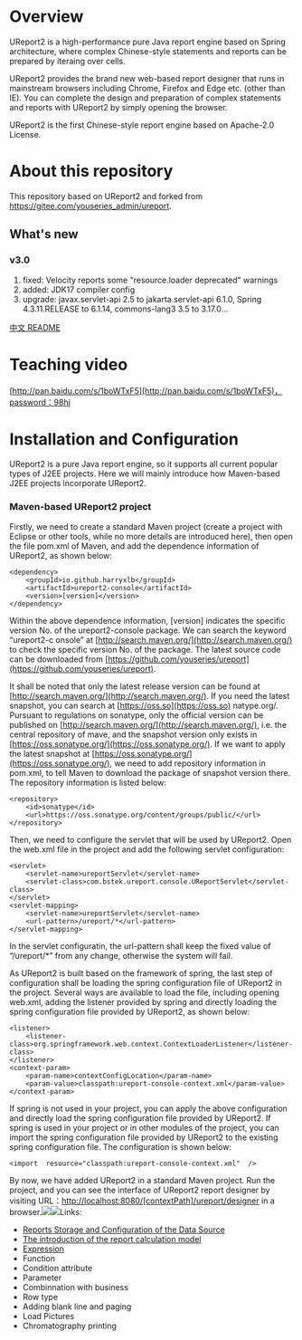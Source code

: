 # Overview

UReport2 is a high-performance pure Java report engine based on Spring architecture, where complex Chinese-style statements and reports can be prepared by iteraing over cells.

UReport2 provides the brand new web-based report designer that runs in mainstream browsers including Chrome, Firefox and Edge etc. \(other than IE\). You can complete the design and preparation of complex statements and reports with UReport2 by simply opening the browser.

UReport2 is the first Chinese-style report engine based on Apache-2.0 License.

# About this repository
This repository based on UReport2 and forked from https://gitee.com/youseries_admin/ureport.
## What's new
### v3.0
1. fixed: Velocity reports some "resource.loader deprecated" warnings
2. added: JDK17 compiler config
3. upgrade: javax.servlet-api 2.5 to jakarta.servlet-api 6.1.0, Spring 4.3.11.RELEASE to 6.1.14, commons-lang3 3.5 to 3.17.0...

[中文 README](README-zh_CN.md)

# Teaching video

[http://pan.baidu.com/s/1boWTxF5](http://pan.baidu.com/s/1boWTxF5)，password：98hj

# Installation and Configuration

UReport2 is a pure Java report engine, so it supports all current popular types of J2EE projects. Here we will mainly introduce how Maven-based J2EE projects incorporate UReport2.

### Maven-based UReport2 project

Firstly, we need to create a standard Maven project \(create a project with Eclipse or other tools, while no more details are introduced here\), then open the file pom.xml of Maven, and add the dependence information of UReport2, as shown below:

```
<dependency>
    <groupId>io.github.harryxlb</groupId>
    <artifactId>ureport2-console</artifactId>
    <version>[version]</version>
</dependency>
```

Within the above dependence information, \[version\] indicates the specific version No. of the ureport2-console package. We can search the keyword  “ureport2-c onsole” at [http://search.maven.org/](http://search.maven.org/) to check the specific version No. of the package. The latest source code can be downloaded from [https://github.com/youseries/ureport](https://github.com/youseries/ureport).

It shall be noted that only the latest release version can be found at [http://search.maven.org/](http://search.maven.org/). If you need the latest snapshot, you can search at [https://oss.so](https://oss.so) natype.org/. Pursuant to regulations on sonatype, only the official version can be published on [http://search.maven.org/](http://search.maven.org/), i.e. the central repository of mave, and the snapshot version only exists in [https://oss.sonatype.org/](https://oss.sonatype.org/). If we want to apply the latest snapshot at [https://oss.sonatype.org/](https://oss.sonatype.org/), we need to add repository information in pom.xml, to tell Maven to download the package of snapshot version there. The repository information is listed below:

```
<repository>
    <id>sonatype</id>
    <url>https://oss.sonatype.org/content/groups/public/</url>
</repository>
```

Then, we need to configure the servlet that will be used by UReport2. Open the web.xml file in the project and add the following servlet configuration:

```
<servlet>
    <servlet-name>ureportServlet</servlet-name>
    <servlet-class>com.bstek.ureport.console.UReportServlet</servlet-class>
</servlet>
<servlet-mapping>
    <servlet-name>ureportServlet</servlet-name>
    <url-pattern>/ureport/*</url-pattern>
</servlet-mapping>
```

In the servlet configuratin, the url-pattern shall keep the fixed value of “/ureport/\*” from any change, otherwise the system will fail.

As UReport2 is built based on the framework of spring, the last step of configuration shall be loading the spring configuration file of UReport2 in the project. Several ways are available to load the file, including opening web.xml, adding the listener provided by spring and directly loading the spring configuration file provided by UReport2, as shown below:

```
<listener>
    <listener-class>org.springframework.web.context.ContextLoaderListener</listener-class>
</listener>
<context-param>
    <param-name>contextConfigLocation</param-name>
    <param-value>classpath:ureport-console-context.xml</param-value>
</context-param>
```

If spring is not used in your project, you can apply the above configuration and directly load the spring configuration file provided by UReport2. If spring is used in your project or in other modules of the project, you can import the spring configuration file provided by UReport2 to the existing spring configuration file. The configuration is shown below:

```
<import  resource="classpath:ureport-console-context.xml"  />
```

By now, we have added UReport2 in a standard Maven project. Run the project, and you can see the interface of UReport2 report designer by visiting URL：[http://localhost:8080/\[contextPath\]/ureport/designer](http://localhost:8080/[contextPath]/ureport/designer) in a browser.![](docs/images/dd.png)![](docs/images/designer.png)Links:

* [Reports Storage and Configuration of the Data Source](docs/STORAGE-DATASOURCE.md)
* [The introduction of the report calculation model](docs/REPORT-MODEL.md)
* [Expression](docs/EXPRESSION.md)
* Function
* Condition attribute
* Parameter
* Combinnation with business
* Row type
* Adding blank line and paging
* Load Pictures
* Chromatography printing
